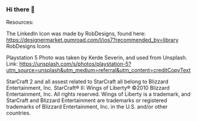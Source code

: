 ### Hi there 👋

<!--
**JordanAlexanderWright/JordanAlexanderWright** is a ✨ _special_ ✨ repository because its `README.md` (this file) appears on your GitHub profile.

Here are some ideas to get you started:

- 🔭 I’m currently working on ...
- 🌱 I’m currently learning ...
- 👯 I’m looking to collaborate on ...
- 🤔 I’m looking for help with ...
- 💬 Ask me about ...
- 📫 How to reach me: ...
- 😄 Pronouns: ...
- ⚡ Fun fact: ...
-->
Resources: 

The LinkedIn Icon was made by RobDesigns, found here:
https://designermarket.gumroad.com/l/ios7?recommended_by=library
RobDesigns Icons

Playstation 5 Photo was taken by Kerde Severin, and used from Unsplash.
Link: https://unsplash.com/s/photos/playstation-5?utm_source=unsplash&utm_medium=referral&utm_content=creditCopyText
  
StarCraft 2 and all assest related to StarCraft all belong to Blizzard Entertainment, Inc.
StarCraft® II: Wings of Liberty®
©2010 Blizzard Entertainment, Inc. All rights reserved. Wings of Liberty is a trademark, and StarCraft and Blizzard Entertainment are trademarks or registered trademarks of Blizzard Entertainment, Inc. in the U.S. and/or other countries.  